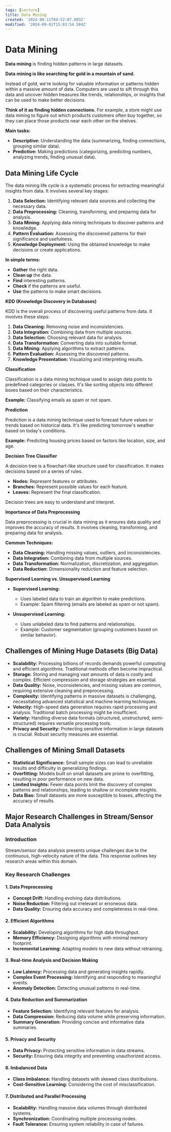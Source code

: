 ```yaml
---
tags: [Lecture]
title: Data Mining
created: '2024-08-11T04:52:07.003Z'
modified: '2024-09-01T15:03:54.584Z'
---
```


# Data Mining
**Data mining** is finding hidden patterns in large datasets.

**Data mining is like searching for gold in a mountain of sand.**

Instead of gold, we're looking for valuable information or patterns hidden within a massive amount of data. Computers are used to sift through this data and uncover hidden treasures like trends, relationships, or insights that can be used to make better decisions. 
 
**Think of it as finding hidden connections.** For example, a store might use data mining to figure out which products customers often buy together, so they can place those products near each other on the shelves. 

**Main tasks:**

* **Descriptive:** Understanding the data (summarizing, finding connections, grouping similar data).
* **Predictive:** Making predictions (categorizing, predicting numbers, analyzing trends, finding unusual data).


## Data Mining Life Cycle

The data mining life cycle is a systematic process for extracting meaningful insights from data. It involves several key stages:

1. **Data Selection:** Identifying relevant data sources and collecting the necessary data.
2. **Data Preprocessing:** Cleaning, transforming, and preparing data for analysis.
3. **Data Mining:** Applying data mining techniques to discover patterns and knowledge.
4. **Pattern Evaluation:** Assessing the discovered patterns for their significance and usefulness.
5. **Knowledge Deployment:** Using the obtained knowledge to make decisions or create applications.

**In simple terms:** 
* **Gather** the right data. 
* **Clean up** the data. 
* **Find** interesting patterns. 
* **Check** if the patterns are useful. 
* **Use** the patterns to make smart decisions. 


**KDD (Knowledge Discovery in Databases)**

KDD is the overall process of discovering useful patterns from data. It involves these steps:

1. **Data Cleaning:** Removing noise and inconsistencies.
2. **Data Integration:** Combining data from multiple sources.
3. **Data Selection:** Choosing relevant data for analysis.
4. **Data Transformation:** Converting data into suitable format.
5. **Data Mining:** Applying algorithms to extract patterns.
6. **Pattern Evaluation:** Assessing the discovered patterns.
7. **Knowledge Presentation:** Visualizing and interpreting results.


**Classification**

Classification is a data mining technique used to assign data points to predefined categories or classes. It's like sorting objects into different boxes based on their characteristics. 

**Example:** Classifying emails as spam or not spam.

**Prediction**

Prediction is a data mining technique used to forecast future values or trends based on historical data. It's like predicting tomorrow's weather based on today's conditions.

**Example:** Predicting housing prices based on factors like location, size, and age.


**Decision Tree Classifier**

A decision tree is a flowchart-like structure used for classification. It makes decisions based on a series of rules.

* **Nodes:** Represent features or attributes.
* **Branches:** Represent possible values for each feature.
* **Leaves:** Represent the final classification. 

Decision trees are easy to understand and interpret.

**Importance of Data Preprocessing**

Data preprocessing is crucial in data mining as it ensures data quality and improves the accuracy of results. It involves cleaning, transforming, and preparing data for analysis.

**Common Techniques:**

* **Data Cleaning:** Handling missing values, outliers, and inconsistencies.
* **Data Integration:** Combining data from multiple sources.
* **Data Transformation:** Normalization, discretization, and aggregation.
* **Data Reduction:** Dimensionality reduction and feature selection.


**Supervised Learning vs. Unsupervised Learning**

* **Supervised Learning:**
  * Uses labeled data to train an algorithm to make predictions.
  * Example: Spam filtering (emails are labeled as spam or not spam).

* **Unsupervised Learning:**
  * Uses unlabeled data to find patterns and relationships.
  * Example: Customer segmentation (grouping customers based on similar behavior).


## Challenges of Mining Huge Datasets (Big Data)

* **Scalability:** Processing billions of records demands powerful computing and efficient algorithms. Traditional methods often become impractical.
* **Storage:** Storing and managing vast amounts of data is costly and complex. Efficient compression and storage strategies are essential.
* **Data Quality:** Noise, inconsistencies, and missing values are common, requiring extensive cleaning and preprocessing.
* **Complexity:** Identifying patterns in massive datasets is challenging, necessitating advanced statistical and machine learning techniques.
* **Velocity:** High-speed data generation requires rapid processing and analysis. Traditional batch processing might be insufficient.
* **Variety:** Handling diverse data formats (structured, unstructured, semi-structured) requires versatile processing tools.
* **Privacy and Security:** Protecting sensitive information in large datasets is crucial. Robust security measures are essential.

## Challenges of Mining Small Datasets

* **Statistical Significance:** Small sample sizes can lead to unreliable results and difficulty in generalizing findings.
* **Overfitting:** Models built on small datasets are prone to overfitting, resulting in poor performance on new data.
* **Limited Insights:** Fewer data points limit the discovery of complex patterns and relationships, leading to shallow or incomplete insights.
* **Data Bias:** Small datasets are more susceptible to biases, affecting the accuracy of results.




## Major Research Challenges in Stream/Sensor Data Analysis

### Introduction
Stream/sensor data analysis presents unique challenges due to the continuous, high-velocity nature of the data. This response outlines key research areas within this domain.

### Key Research Challenges

#### 1. Data Preprocessing
* **Concept Drift:** Handling evolving data distributions.
* **Noise Reduction:** Filtering out irrelevant or erroneous data.
* **Data Quality:** Ensuring data accuracy and completeness in real-time.

#### 2. Efficient Algorithms
* **Scalability:** Developing algorithms for high data throughput.
* **Memory Efficiency:** Designing algorithms with minimal memory footprint.
* **Incremental Learning:** Adapting models to new data without retraining.

#### 3. Real-time Analysis and Decision Making
* **Low Latency:** Processing data and generating insights rapidly.
* **Complex Event Processing:** Identifying and responding to meaningful events.
* **Anomaly Detection:** Detecting unusual patterns in real-time.

#### 4. Data Reduction and Summarization
* **Feature Selection:** Identifying relevant features for analysis.
* **Data Compression:** Reducing data volume while preserving information.
* **Summary Generation:** Providing concise and informative data summaries.

#### 5. Privacy and Security
* **Data Privacy:** Protecting sensitive information in data streams.
* **Security:** Ensuring data integrity and preventing unauthorized access.

#### 6. Imbalanced Data
* **Class Imbalance:** Handling datasets with skewed class distributions.
* **Cost-Sensitive Learning:** Considering the cost of misclassification.

#### 7. Distributed and Parallel Processing
* **Scalability:** Handling massive data volumes through distributed systems.
* **Synchronization:** Coordinating multiple processing nodes.
* **Fault Tolerance:** Ensuring system reliability in case of failures.


